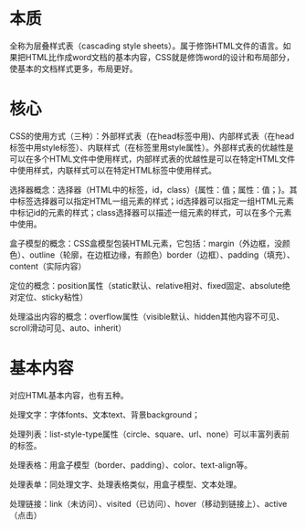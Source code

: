 # 本质

全称为层叠样式表（cascading style sheets）。属于修饰HTML文件的语言。如果把HTML比作成word文档的基本内容，CSS就是修饰word的设计和布局部分，使基本的文档样式更多，布局更好。

# 核心

CSS的使用方式（三种）：外部样式表（在head标签中用<link rel="stylesheet" type="text/css" href="mystyle.css">)、内部样式表（在head标签中用style标签）、内联样式（在标签里用style属性）。外部样式表的优越性是可以在多个HTML文件中使用样式，内部样式表的优越性是可以在特定HTML文件中使用样式，内联样式可以在特定HTML标签中使用样式。

选择器概念：选择器（HTML中的标签，id，class）{属性：值；属性：值；}。其中标签选择器可以指定HTML一组元素的样式；id选择器可以指定一组HTML元素中标记id的元素的样式；class选择器可以描述一组元素的样式，可以在多个元素中使用。

盒子模型的概念：CSS盒模型包装HTML元素，它包括：margin（外边框，没颜色）、outline（轮廓，在边框边缘，有颜色）border（边框）、padding（填充）、content（实际内容）

定位的概念：position属性（static默认、relative相对、fixed固定、absolute绝对定位、sticky粘性）

处理溢出内容的概念：overflow属性（visible默认、hidden其他内容不可见、scroll滑动可见、auto、inherit）

# 基本内容

对应HTML基本内容，也有五种。

处理文字：字体fonts、文本text、背景background；

处理列表：list-style-type属性（circle、square、url、none）可以丰富列表前的标签。

处理表格：用盒子模型（border、padding）、color、text-align等。

处理表单：同处理文字、处理表格类似，用盒子模型、文本处理。

处理链接：link（未访问）、visited（已访问）、hover（移动到链接上）、active（点击）